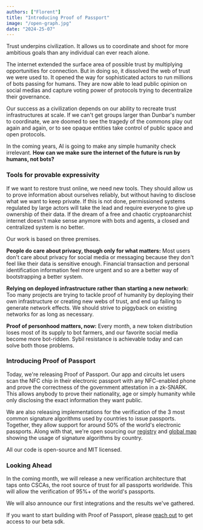 ```yaml
---
authors: ["Florent"]
title: "Introducing Proof of Passport"
image: "/open-graph.jpg"
date: "2024-25-07"
---
```


Trust underpins civilization. It allows us to coordinate and shoot for more ambitious goals than any individual can ever reach alone.

The internet extended the surface area of possible trust by multiplying opportunities for connection. But in doing so, it dissolved the web of trust we were used to. It opened the way for sophisticated actors to run millions of bots passing for humans. They are now able to lead public opinion on social medias and capture voting power of protocols trying to decentralize their governance.

Our success as a civilization depends on our ability to recreate trust infrastructures at scale. If we can't get groups larger than Dunbar's number to coordinate, we are doomed to see the tragedy of the commons play out again and again, or to see opaque entities take control of public space and open protocols.

In the coming years, AI is going to make any simple humanity check irrelevant. **How can we make sure the internet of the future is run by humans, not bots?**

### Tools for provable expressivity

If we want to restore trust online, we need new tools. They should allow us to prove information about ourselves reliably, but without having to disclose what we want to keep private. If this is not done, permissioned systems regulated by large actors will take the lead and require everyone to give up ownership of their data. If the dream of a free and chaotic cryptoanarchist internet doesn't make sense anymore with bots and agents, a closed and centralized system is no better.

Our work is based on three premises.

**People do care about privacy, though only for what matters:** Most users don't care about privacy for social media or messaging because they don't feel like their data is sensitive enough. Financial transaction and personal identification information feel more urgent and so are a better way of bootstrapping a better system.

**Relying on deployed infrastructure rather than starting a new network:** Too many projects are trying to tackle proof of humanity by deploying their own infrastructure or creating new webs of trust, and end up failing to generate network effects. We should strive to piggyback on existing networks for as long as necessary.

**Proof of personhood matters, now:** Every month, a new token distribution loses most of its supply to bot farmers, and our favorite social media become more bot-ridden. Sybil resistance is achievable today and can solve both those problems.

### Introducing Proof of Passport

Today, we're releasing Proof of Passport. Our app and circuits let users scan the NFC chip in their electronic passport with any NFC-enabled phone and prove the correctness of the government attestation in a zk-SNARK. This allows anybody to prove their nationality, age or simply humanity while only disclosing the exact information they want public.

We are also releasing implementations for the verification of the 3 most common signature algorithms used by countries to issue passports. Together, they allow support for around 50% of the world's electronic passports. Along with that, we're open sourcing our [registry](https://github.com/zk-passport/proof-of-passport/tree/dev/registry) and [global map](https://map.proofofpassport.com/) showing the usage of signature algorithms by country.

All our code is open-source and MIT licensed.

### Looking Ahead

In the coming month, we will release a new verification architecture that taps onto CSCAs, the root source of trust for all passports worldwide. This will allow the verification of 95%+ of the world's passports.

We will also announce our first integrations and the results we've gathered.

If you want to start building with Proof of Passport, please [reach out](https://t.me/FlorentTavernier) to get access to our beta sdk.
